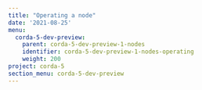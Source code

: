 ```yaml
---
title: "Operating a node"
date: '2021-08-25'
menu:
  corda-5-dev-preview:
    parent: corda-5-dev-preview-1-nodes
    identifier: corda-5-dev-preview-1-nodes-operating
    weight: 200
project: corda-5
section_menu: corda-5-dev-preview
---
```

